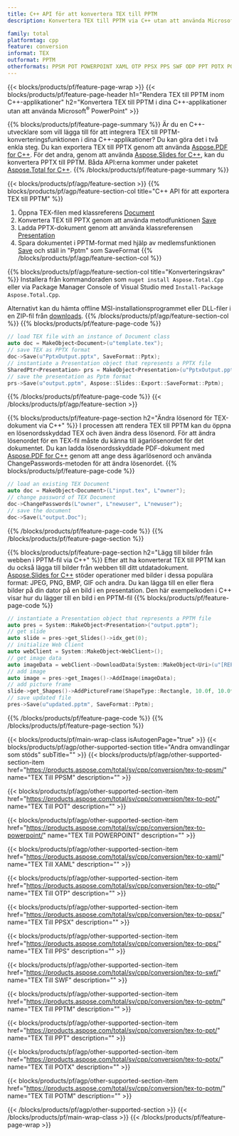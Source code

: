 ```yaml
---
title: C++ API för att konvertera TEX till PPTM
description: Konvertera TEX till PPTM via C++ utan att använda Microsoft Word eller Adobe Acrobat Reader

family: total
platformtag: cpp
feature: conversion
informat: TEX
outformat: PPTM
otherformats: PPSM POT POWERPOINT XAML OTP PPSX PPS SWF ODP PPT POTX POTM
---
```

{{< blocks/products/pf/feature-page-wrap >}}
{{< blocks/products/pf/feature-page-header h1="Rendera TEX till PPTM inom C++-applikationer" h2="Konvertera TEX till PPTM i dina C++-applikationer utan att använda Microsoft<sup>&reg;</sup> PowerPoint" >}}

{{% blocks/products/pf/feature-page-summary %}}
Är du en C++-utvecklare som vill lägga till för att integrera TEX till PPTM-konverteringsfunktionen i dina C++-applikationer? Du kan göra det i två enkla steg. Du kan exportera TEX till PPTX genom att använda [Aspose.PDF for C++](https://products.aspose.com/pdf/cpp/). För det andra, genom att använda [Aspose.Slides for C++](https://products.aspose.com/slides/cpp/), kan du konvertera PPTX till PPTM. Båda API:erna kommer under paketet [Aspose.Total for C++](https://products.aspose.com/total/cpp/). 
{{% /blocks/products/pf/feature-page-summary  %}}

{{< blocks/products/pf/agp/feature-section >}}
{{% blocks/products/pf/agp/feature-section-col title="C++ API för att exportera TEX till PPTM" %}}
1. Öppna TEX-filen med klassreferens [Document](https://reference.aspose.com/pdf/cpp/class/aspose.pdf.document)
2. Konvertera TEX till PPTX genom att använda metodfunktionen [Save](https://reference.aspose.com/pdf/cpp/class/aspose.pdf.document#a0184df207563187be7df37b8dbe443f6)
3. Ladda PPTX-dokument genom att använda klassreferensen [Presentation](https://reference.aspose.com/slides/cpp/class/aspose.slides.presentation)
4. Spara dokumentet i PPTM-format med hjälp av medlemsfunktionen [Save](https://reference.aspose.com/slides/cpp/class/aspose.slides.presentation#afcd59ec697bf05c10f78c3869de2ec9e) och ställ in "Pptm" som SaveFormat
{{% /blocks/products/pf/agp/feature-section-col %}}

{{% blocks/products/pf/agp/feature-section-col title="Konverteringskrav" %}}
Installera från kommandoraden som ```nuget install Aspose.Total.Cpp``` eller via Package Manager Console of Visual Studio med ```Install-Package Aspose.Total.Cpp```.

Alternativt kan du hämta offline MSI-installationsprogrammet eller DLL-filer i en ZIP-fil från [downloads](https://releases.aspose.comtotal/cpp).
{{% /blocks/products/pf/agp/feature-section-col %}}
{{% blocks/products/pf/feature-page-code %}}

```cpp
// load TEX file with an instance of Document class
auto doc = MakeObject<Document>(u"template.tex");
// save TEX as PPTX format 
doc->Save(u"PptxOutput.pptx", SaveFormat::Pptx);
// instantiate a Presentation object that represents a PPTX file
SharedPtr<Presentation> prs = MakeObject<Presentation>(u"PptxOutput.pptx");
// save the presentation as Pptm format
prs->Save(u"output.pptm", Aspose::Slides::Export::SaveFormat::Pptm);  
```


{{% /blocks/products/pf/feature-page-code %}}
{{< /blocks/products/pf/agp/feature-section >}}

{{% blocks/products/pf/feature-page-section  h2="Ändra lösenord för TEX-dokument via C++" %}}
I processen att rendera TEX till PPTM kan du öppna en lösenordsskyddad TEX och även ändra dess lösenord. För att ändra lösenordet för en TEX-fil måste du känna till ägarlösenordet för det dokumentet. Du kan ladda lösenordsskyddade PDF-dokument med [Aspose.PDF for C++](https://products.aspose.com/pdf/cpp/) genom att ange dess ägarlösenord och använda ChangePasswords-metoden för att ändra lösenordet.
{{% blocks/products/pf/feature-page-code %}}

```cpp
// load an existing TEX Document
auto doc = MakeObject<Document>(L"input.tex", L"owner");
// change password of TEX Document
doc->ChangePasswords(L"owner", L"newuser", L"newuser");
// save the document
doc->Save(L"output.Doc");
```

{{% /blocks/products/pf/feature-page-code  %}}
{{% /blocks/products/pf/feature-page-section %}}

{{% blocks/products/pf/feature-page-section  h2="Lägg till bilder från webben i PPTM-fil via C++" %}}
Efter att ha konverterat TEX till PPTM kan du också lägga till bilder från webben till ditt utdatadokument. [Aspose.Slides for C++](https://products.aspose.com/slides/cpp/) stöder operationer med bilder i dessa populära format: JPEG, PNG, BMP, GIF och andra. Du kan lägga till en eller flera bilder på din dator på en bild i en presentation. Den här exempelkoden i C++ visar hur du lägger till en bild i en PPTM-fil
{{% blocks/products/pf/feature-page-code %}}

```cpp
// instantiate a Presentation object that represents a PPTM file
auto pres = System::MakeObject<Presentation>("output.pptm");
// get slide
auto slide = pres->get_Slides()->idx_get(0);
// initialize Web Client    
auto webClient = System::MakeObject<WebClient>();
// get image data
auto imageData = webClient->DownloadData(System::MakeObject<Uri>(u"[REPLACE WITH URL]"));
// add image
auto image = pres->get_Images()->AddImage(imageData);
// add picture frame
slide->get_Shapes()->AddPictureFrame(ShapeType::Rectangle, 10.0f, 10.0f, 100.0f, 100.0f, image);
// save updated file
pres->Save(u"updated.pptm", SaveFormat::Pptm);
```

{{% /blocks/products/pf/feature-page-code  %}}
{{% /blocks/products/pf/feature-page-section %}}

{{< blocks/products/pf/main-wrap-class isAutogenPage="true" >}}
{{< blocks/products/pf/agp/other-supported-section title="Andra omvandlingar som stöds" subTitle="" >}}
{{< blocks/products/pf/agp/other-supported-section-item href="https://products.aspose.com/total/sv/cpp/conversion/tex-to-ppsm/" name="TEX Till PPSM" description="" >}}

{{< blocks/products/pf/agp/other-supported-section-item href="https://products.aspose.com/total/sv/cpp/conversion/tex-to-pot/" name="TEX Till POT" description="" >}}

{{< blocks/products/pf/agp/other-supported-section-item href="https://products.aspose.com/total/sv/cpp/conversion/tex-to-powerpoint/" name="TEX Till POWERPOINT" description="" >}}

{{< blocks/products/pf/agp/other-supported-section-item href="https://products.aspose.com/total/sv/cpp/conversion/tex-to-xaml/" name="TEX Till XAML" description="" >}}

{{< blocks/products/pf/agp/other-supported-section-item href="https://products.aspose.com/total/sv/cpp/conversion/tex-to-otp/" name="TEX Till OTP" description="" >}}

{{< blocks/products/pf/agp/other-supported-section-item href="https://products.aspose.com/total/sv/cpp/conversion/tex-to-ppsx/" name="TEX Till PPSX" description="" >}}

{{< blocks/products/pf/agp/other-supported-section-item href="https://products.aspose.com/total/sv/cpp/conversion/tex-to-pps/" name="TEX Till PPS" description="" >}}

{{< blocks/products/pf/agp/other-supported-section-item href="https://products.aspose.com/total/sv/cpp/conversion/tex-to-swf/" name="TEX Till SWF" description="" >}}

{{< blocks/products/pf/agp/other-supported-section-item href="https://products.aspose.com/total/sv/cpp/conversion/tex-to-pptm/" name="TEX Till PPTM" description="" >}}

{{< blocks/products/pf/agp/other-supported-section-item href="https://products.aspose.com/total/sv/cpp/conversion/tex-to-ppt/" name="TEX Till PPT" description="" >}}

{{< blocks/products/pf/agp/other-supported-section-item href="https://products.aspose.com/total/sv/cpp/conversion/tex-to-potx/" name="TEX Till POTX" description="" >}}

{{< blocks/products/pf/agp/other-supported-section-item href="https://products.aspose.com/total/sv/cpp/conversion/tex-to-potm/" name="TEX Till POTM" description="" >}}


{{< /blocks/products/pf/agp/other-supported-section >}}
{{< /blocks/products/pf/main-wrap-class >}}
{{< /blocks/products/pf/feature-page-wrap >}}